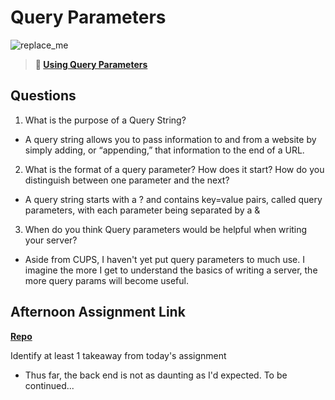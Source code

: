 # Query Parameters

![replace_me](https://codeworks.blob.core.windows.net/public/assets/img/illustrations/placeholder.svg)

> **📖 [Using Query Parameters](https://codeworksacademy.com/fs-student-guide/resources/wk5/01-Query-Parameters)**

## Questions

1. What is the purpose of a Query String?

- A query string allows you to pass information to and from a website by simply adding, or “appending,” that information to the end of a URL.

2. What is the format of a query parameter? How does it start? How do you distinguish between one parameter and the next?

- A query string starts with a ? and contains key=value pairs, called query parameters, with each parameter being separated by a &

3. When do you think Query parameters would be helpful when writing your server?

- Aside from CUPS, I haven't yet put query parameters to much use. I imagine the more I get to understand the basics of writing a server, the more query params will become useful.

## Afternoon Assignment Link

**[Repo](https://github.com/sbyoungblood/burger-shack)**

Identify at least 1 takeaway from today's assignment

- Thus far, the back end is not as daunting as I'd expected. To be continued...